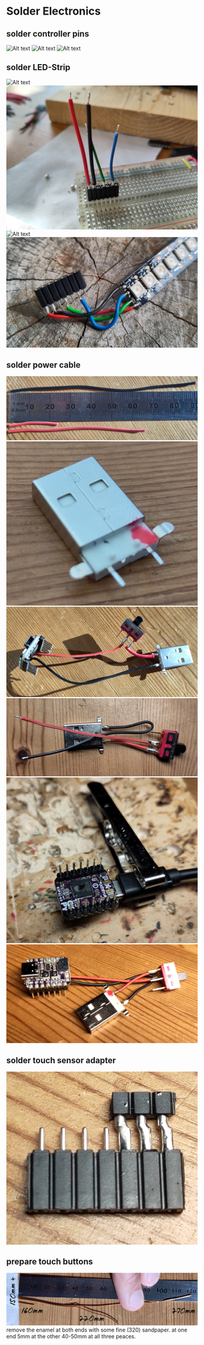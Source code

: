 # Solder Electronics

## solder controller pins
![Alt text](<02 solder electronics/20230913_125626.jpg>) 
![Alt text](<02 solder electronics/20230913_125639.jpg>) 
![Alt text](<02 solder electronics/20230913_130546.jpg>) 

## solder LED-Strip
![Alt text](<02 solder electronics/20230914_113911.jpg>) 
![Alt text](<02 solder electronics/20230914_113917.jpg>) 
![Alt text](<02 solder electronics/20230914_113928.jpg>) 
![Alt text](<02 solder electronics/20230913_132513_HDR.jpg>)

## solder power cable
![Alt text](<02 solder electronics/20230915_094244_HDR.jpg>) 
![Alt text](<02 solder electronics/20230916_081507.jpg>) 
![Alt text](<02 solder electronics/20230915_095135.jpg>) 
![Alt text](<02 solder electronics/20230916_213148.jpg>) 
![Alt text](<02 solder electronics/20230916_224725.jpg>) 
![Alt text](<02 solder electronics/20230916_224711.jpg>)

## solder touch sensor adapter
![Alt text](<02 solder electronics/20230917_012738.jpg>)

## prepare touch buttons
![Enameled copper wire lengths](<02 solder electronics/20230915_122823_mod.png>)
remove the enamel at both ends with some fine (320) sandpaper.
at one end 5mm at the other 40-50mm at all three peaces.